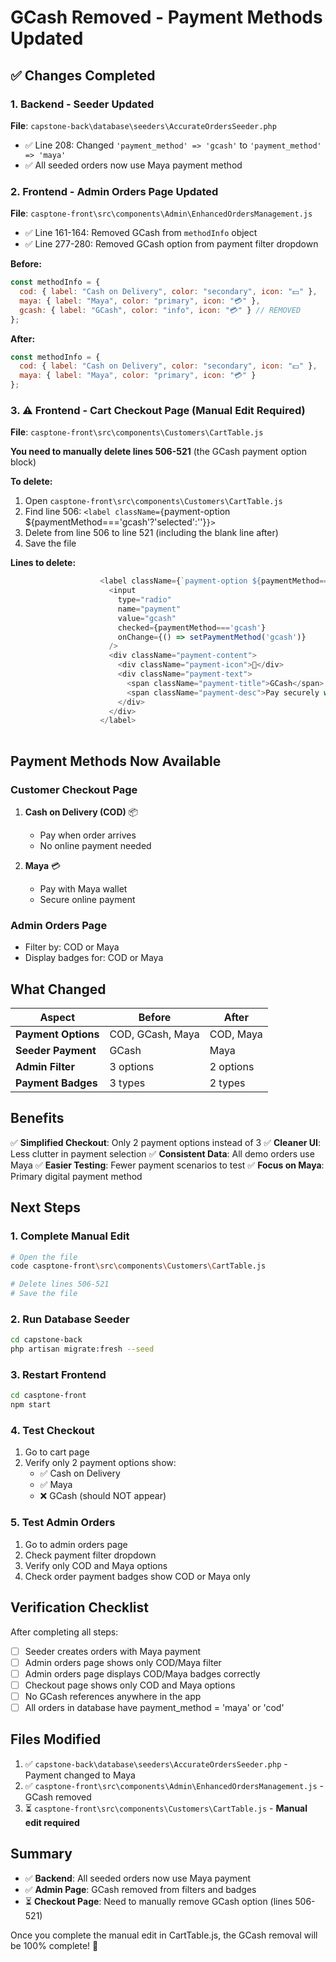 # GCash Removed - Payment Methods Updated

## ✅ Changes Completed

### 1. Backend - Seeder Updated
**File**: `capstone-back\database\seeders\AccurateOrdersSeeder.php`
- ✅ Line 208: Changed `'payment_method' => 'gcash'` to `'payment_method' => 'maya'`
- ✅ All seeded orders now use Maya payment method

### 2. Frontend - Admin Orders Page Updated
**File**: `casptone-front\src\components\Admin\EnhancedOrdersManagement.js`
- ✅ Line 161-164: Removed GCash from `methodInfo` object
- ✅ Line 277-280: Removed GCash option from payment filter dropdown

**Before:**
```javascript
const methodInfo = {
  cod: { label: "Cash on Delivery", color: "secondary", icon: "💵" },
  maya: { label: "Maya", color: "primary", icon: "💳" },
  gcash: { label: "GCash", color: "info", icon: "💳" } // REMOVED
};
```

**After:**
```javascript
const methodInfo = {
  cod: { label: "Cash on Delivery", color: "secondary", icon: "💵" },
  maya: { label: "Maya", color: "primary", icon: "💳" }
};
```

### 3. ⚠️ Frontend - Cart Checkout Page (Manual Edit Required)
**File**: `casptone-front\src\components\Customers\CartTable.js`

**You need to manually delete lines 506-521** (the GCash payment option block)

**To delete:**
1. Open `casptone-front\src\components\Customers\CartTable.js`
2. Find line 506: `<label className={`payment-option ${paymentMethod==='gcash'?'selected':''}`}>`
3. Delete from line 506 to line 521 (including the blank line after)
4. Save the file

**Lines to delete:**
```javascript
                    <label className={`payment-option ${paymentMethod==='gcash'?'selected':''}`}>
                      <input 
                        type="radio" 
                        name="payment" 
                        value="gcash" 
                        checked={paymentMethod==='gcash'} 
                        onChange={() => setPaymentMethod('gcash')} 
                      />
                      <div className="payment-content">
                        <div className="payment-icon">📱</div>
                        <div className="payment-text">
                          <span className="payment-title">GCash</span>
                          <span className="payment-desc">Pay securely with GCash</span>
                        </div>
                      </div>
                    </label>
                    
```

## Payment Methods Now Available

### Customer Checkout Page
1. **Cash on Delivery (COD)** 📦
   - Pay when order arrives
   - No online payment needed

2. **Maya** 💳
   - Pay with Maya wallet
   - Secure online payment

### Admin Orders Page
- Filter by: COD or Maya
- Display badges for: COD or Maya

## What Changed

| Aspect | Before | After |
|--------|--------|-------|
| **Payment Options** | COD, GCash, Maya | COD, Maya |
| **Seeder Payment** | GCash | Maya |
| **Admin Filter** | 3 options | 2 options |
| **Payment Badges** | 3 types | 2 types |

## Benefits

✅ **Simplified Checkout**: Only 2 payment options instead of 3
✅ **Cleaner UI**: Less clutter in payment selection
✅ **Consistent Data**: All demo orders use Maya
✅ **Easier Testing**: Fewer payment scenarios to test
✅ **Focus on Maya**: Primary digital payment method

## Next Steps

### 1. Complete Manual Edit
```bash
# Open the file
code casptone-front\src\components\Customers\CartTable.js

# Delete lines 506-521
# Save the file
```

### 2. Run Database Seeder
```bash
cd capstone-back
php artisan migrate:fresh --seed
```

### 3. Restart Frontend
```bash
cd casptone-front
npm start
```

### 4. Test Checkout
1. Go to cart page
2. Verify only 2 payment options show:
   - ✅ Cash on Delivery
   - ✅ Maya
   - ❌ GCash (should NOT appear)

### 5. Test Admin Orders
1. Go to admin orders page
2. Check payment filter dropdown
3. Verify only COD and Maya options
4. Check order payment badges show COD or Maya only

## Verification Checklist

After completing all steps:

- [ ] Seeder creates orders with Maya payment
- [ ] Admin orders page shows only COD/Maya filter
- [ ] Admin orders page displays COD/Maya badges correctly
- [ ] Checkout page shows only COD and Maya options
- [ ] No GCash references anywhere in the app
- [ ] All orders in database have payment_method = 'maya' or 'cod'

## Files Modified

1. ✅ `capstone-back\database\seeders\AccurateOrdersSeeder.php` - Payment changed to Maya
2. ✅ `casptone-front\src\components\Admin\EnhancedOrdersManagement.js` - GCash removed
3. ⏳ `casptone-front\src\components\Customers\CartTable.js` - **Manual edit required**

## Summary

- ✅ **Backend**: All seeded orders now use Maya payment
- ✅ **Admin Page**: GCash removed from filters and badges
- ⏳ **Checkout Page**: Need to manually remove GCash option (lines 506-521)

Once you complete the manual edit in CartTable.js, the GCash removal will be 100% complete! 🎉
